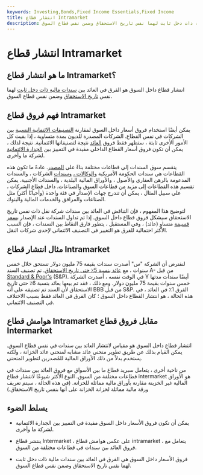 ```yaml
---
keywords: Investing,Bonds,Fixed Income Essentials,Fixed Income
title: انتشار قطاع Intramarket
description: انتشار قطاع داخل السوق هو الفرق في العائد بين سندات مالية ذات دخل ثابت لهما نفس تاريخ الاستحقاق وضمن نفس قطاع السوق.
---
```


# انتشار قطاع Intramarket
## ما هو انتشار قطاع Intramarket؟

انتشار قطاع داخل السوق هو الفرق في العائد بين [سندات مالية ذات دخل ثابت](/fixed-incomesecurity) لهما نفس [تاريخ الاستحقاق](/maturity) وضمن نفس قطاع السوق.

## فهم فروق قطاع Intramarket

يمكن أيضًا استخدام فروق أسعار داخل السوق لمقارنة [التصنيفات الائتمانية النسبية](/creditrating) بين الشركات في نفس القطاع. الشركات المصدرة للديون بمدة متساوية ، إذا بقيت كل الأمور الأخرى ثابتة ، ستظهر فقط فروق [العائد](/yield) نتيجة لتصنيفاتها الائتمانية. نتيجة لذلك ، يمكن أن تكون فروق أسعار القطاع الداخلي مفيدة في التمييز بين [الجدارة الائتمانية](/credit-worthiness) لشركة ما وأخرى.

ينقسم سوق السندات إلى قطاعات مختلفة بناءً على [المصدر](/issuer). عادةً ما تكون هذه القطاعات هي سندات الحكومة الأمريكية [والوكالات ،](/agencysecurities) [وسندات](/agencysecurities) الشركات ، والسندات المدعومة بالرهن العقاري والأصول ، والأوراق المالية البلدية ، والسندات الأجنبية. يمكن تقسيم هذه القطاعات إلى مزيد من قطاعات السوق والصناعات. داخل قطاع الشركات ، على سبيل المثال ، يمكن أن تندرج جهات الإصدار في فئة واحدة (وأحيانًا أكثر) مثل الصناعات والمرافق والخدمات المالية والبنوك.

لتوضيح هذا المفهوم ، فإن التناقض في العائد بين سندات شركة نقل ذات نفس تاريخ الاستحقاق سيشكل فروق قطاع داخل السوق. إذا تم تداول السندات عند الإصدار [بسعر قسيمة](/coupon-rate) متساوٍ (عائد) ، وفي المستقبل ، يتطور فارق النقاط بين السندات ، فإن السبب الأكثر احتمالية للفرق هو التغيير في التصنيف الائتماني لإحدى شركات النقل.

## مثال انتشار قطاع Intramarket

لنفترض أن الشركة "س" أصدرت سندات بقيمة 75 مليون دولار تستحق خلال خمس سنوات ، مع [عائد بنسبة 5٪ حتى تاريخ الاستحقاق](/yieldtomaturity). تم تصنيف السند A- من قبل [Standard & Poor's](/sp) (S&P). في الوقت نفسه ، أصدرت الشركة Y أيضًا سندات مدتها خمس سنوات بقيمة 75 مليون دولار. ومع ذلك ، فقد تم بيعها بعائد بنسبة 6٪ حتى تاريخ الاستحقاق لأن السند تم تصنيفه على أنه BBB من قبل S&P. الفرق 1٪ في العائد ، في هذه الحالة ، هو انتشار القطاع داخل السوق ؛ كان الفرق في العائد فقط بسبب الاختلاف في التصنيف الائتماني.

## هوامش قطاع Intramarket مقابل فروق قطاع Intermarket

انتشار قطاع داخل السوق هو مقياس لانتشار العائد بين سندات في نفس قطاع السوق. يمكن القيام بذلك عن طريق تطوير منحنى عائد مشابه لمنحنى عائد الخزانة ، ولكنه يستخدم بدلاً من ذلك الأوراق المالية للمُصدرين لتطوير المنحنى.

من ناحية أخرى ، يتعامل سبريد قطاع ما بين الأسواق مع فروق العائد بين سندات في قطاعات مختلفة من السوق. النوع الأكثر شيوعًا لانتشار قطاع intermarket هو الأوراق المالية غير الخزينة مقارنة بأوراق مالية مماثلة للخزانة. (في هذه الحالة ، سيتم تعريف ورقة مالية مماثلة لخزانة الخزانة على أنها بنفس تاريخ الاستحقاق.)

## يسلط الضوء

- يمكن أن تكون فروق الأسعار داخل السوق مفيدة في التمييز بين الجدارة الائتمانية لشركة ما وأخرى.

- ينتشر قطاع Intermarket ، على عكس هوامش قطاع intramarket ، يتعامل مع فروق العائد بين سندات في قطاعات مختلفة من السوق.

- فروق الأسعار داخل السوق هي الفرق في العائد بين سندات مالية ذات دخل ثابت لهما نفس تاريخ الاستحقاق وضمن نفس قطاع السوق.

